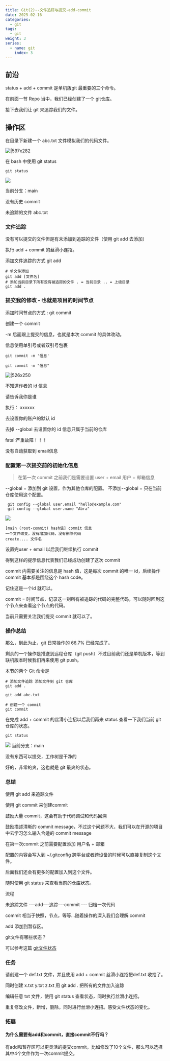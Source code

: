 ```yaml
---
title: Git(2)--文件追踪与提交-add-commit
date: 2025-02-16
categories:
  - git
tags:
  - git
weight: 3
series:
  - name: git
    index: 3
---
```


## 前沿

status + add + commit 是单机版git 最重要的三个命令。

在前面一节 Repo 当中，我们已经创建了一个 git仓库。

接下去我们让 git 来追踪我们的文件。

## 操作区

 在目录下新建一个 abc.txt 文件模拟我们的代码文件。
 
 ![|597x282](https://raw.githubusercontent.com/InsHomePgup/pic_go_img/main/blog/20250216223437670.png)

在 bash 中使用 git status
``` shell
git status
```

![](https://raw.githubusercontent.com/InsHomePgup/pic_go_img/main/blog/20250216223557755.png)

当前分支：main

没有历史 commit

未追踪的文件
abc.txt

### 文件追踪

没有可以提交的文件但是有未添加到追踪的文件（使用 git add 去添加）

执行 add + commit 的丝滑小连招。

添加文件追踪的方式 git add 

``` shell
# 单文件添加 
git add [文件名]
# 添加当前目录下所有没有被追踪的文件 . = 当前目录 .. = 上级目录
git add .
```

### 提交我的修改 - 也就是项目的时间节点

添加时间节点的方式 : git commit 

创建一个 commit 

-m 后面跟上提交的信息，也就是本次 commit 的具体改动。

信息使用单引号或者双引号包裹

```
git commit -m '信息'

git commit -m "信息"
```

![|526x250](https://raw.githubusercontent.com/InsHomePgup/pic_go_img/main/blog/20250216223811212.png)

不知道作者的 id 信息

请告诉我你是谁

执行：
xxxxxx

去设置你的账户的默认 id

去掉 --global 去设置你的 id 信息只属于当前的仓库

fatal:严重故障！！！

没有自动获取到 email信息

### 配置第一次提交前的初始化信息

> 在第一次 commit 之前我们是需要设置 user + email 用户 + 邮箱信息

--global = 添加到 git 设置，作为其他仓库的配置。
不添加--global = 只在当前仓库使用这个配置。
``` shell
 git config --global user.email "hello@example.com"
 git config --global user.name "Abra"
```

![](https://raw.githubusercontent.com/InsHomePgup/pic_go_img/main/blog/20250216224651766.png)
```
[main (root-commit) hash值] commit 信息
一个文件改变，没有增加代码，没有删除代码
create.... 文件名
```
设置完user + email 以后我们继续执行 commit

得到这样的提示信息代表我们已经成功创建了这次 commit

commit 内需要关注的信息是 hash 值，这是每次 commit 的唯一 id，后续操作 commit 基本都是围绕这个 hash code。

记住这是一个id 就可以。

commit =  时间节点，记录这一刻所有被追踪的代码的完整代码，可以随时回到这个节点来查看这个节点的代码。

当前只需要关注我们提交 commit 就可以了。

### 操作总结

那么，到此为止，git 日常操作的 66.7% 已经完成了。

剩余的一个操作是推送到远程仓库（git push）不过目前我们还是单机版本，等到联机版本时候我们再来使用 git push。

本节的两个 Git 命令是

``` shell
# 添加文件追踪 添加文件到 git 仓库
git add .

git add abc.txt

# 创建一个 commit 
git commit
```

在完成 add + commit 的丝滑小连招以后我们再来 status 查看一下我们当前 git 仓库的状态。

```shell
git status
```

![](https://raw.githubusercontent.com/InsHomePgup/pic_go_img/main/blog/20250216225332021.png)
当前分支：main

没有东西可以提交，工作树是干净的

好的，非常的爽，这也就是 git 最爽的状态。


### 总结

使用 git add 来追踪文件

使用 git commit 来创建commit

鼓励大量 commit，这会有助于代码调试和代码回溯

鼓励描述清晰的 commit message，不过这个问题不大，我们可以在开源的项目中去学习怎么输入合适的 commit message

在第一次commit 之前需要配置添加 用户名 + 邮箱

配置的内容会写入到 ~/.gitconfig 跨平台或者跨设备的时候可以直接复制这个文件。

后面我们还会有更多的配置加入到这个文件。

随时使用 git status 来查看当前的仓库状态。

流程

未追踪文件 ---add---追踪---commit --- 归档一次代码

commit 相当于快照，节点，等等...随着操作的深入我们会理解 commit

add 添加到暂存区。

git文件有哪些状态？

可以参考这篇  [git文件状态](./Git-文件状态)

### 任务

请创建一个 def.txt 文件，并且使用 add + commit 丝滑小连招把def.txt 收拾了。

同时创建 x.txt y.txt z.txt 用 git add . 把所有的文件加入追踪

编辑任意 txt 文件，使用 git status 查看状态，同时执行丝滑小连招。

重复修改文件，新增，删除，同时进行丝滑小连招。感受文件状态的变化。

### 拓展

#### 为什么需要有add和commit，直接commit不行吗？

有add和暂存区可以更灵活的提交commit，比如修改了10个文件，那么可以选择其中4个文件作为一次commit提交。
